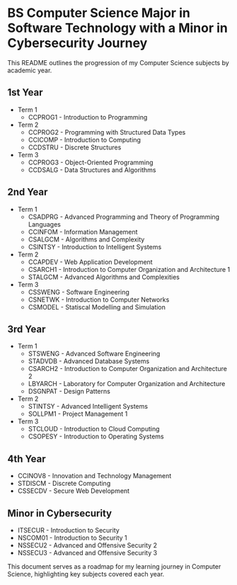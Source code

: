 # BS Computer Science Major in Software Technology with a Minor in Cybersecurity Journey

This README outlines the progression of my Computer Science subjects by academic year.

## 1st Year
- Term 1
  - CCPROG1 - Introduction to Programming
- Term 2
  - CCPROG2 - Programming with Structured Data Types
  - CCICOMP - Introduction to Computing
  - CCDSTRU - Discrete Structures
- Term 3
  - CCPROG3 - Object-Oriented Programming
  - CCDSALG - Data Structures and Algorithms

## 2nd Year
- Term 1
  - CSADPRG - Advanced Programming and Theory of Programming Languages
  - CCINFOM - Information Management
  - CSALGCM - Algorithms and Complexity
  - CSINTSY - Introduction to Intelligent Systems
- Term 2
  - CCAPDEV - Web Application Development
  - CSARCH1 - Introduction to Computer Organization and Architecture 1
  - STALGCM - Advanced Algorithms and Complexities
- Term 3
  - CSSWENG - Software Engineering
  - CSNETWK - Introduction to Computer Networks
  - CSMODEL - Statiscal Modelling and Simulation

## 3rd Year
- Term 1
  - STSWENG - Advanced Software Engineering
  - STADVDB - Advanced Database Systems
  - CSARCH2 - Introduction to Computer Organization and Architecture 2
  - LBYARCH - Laboratory for Computer Organization and Architecture
  - DSGNPAT - Design Patterns
- Term 2
  - STINTSY - Advanced Intelligent Systems
  - SOLLPM1 - Project Management 1
- Term 3
  - STCLOUD - Introduction to Cloud Computing
  - CSOPESY - Introduction to Operating Systems

## 4th Year
- CCINOV8 - Innovation and Technology Management
- STDISCM - Discrete Computing
- CSSECDV - Secure Web Development

## Minor in Cybersecurity
- ITSECUR - Introduction to Security
- NSCOM01 - Introduction to Security 1
- NSSECU2 - Advanced and Offensive Security 2
- NSSECU3 - Advanced and Offensive Security 3
  
This document serves as a roadmap for my learning journey in Computer Science, highlighting key subjects covered each year.

